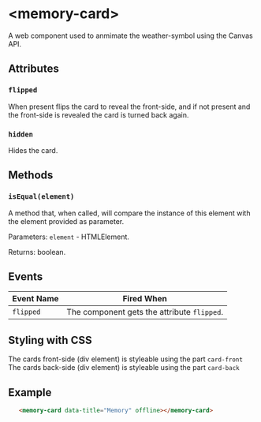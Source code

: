 # &lt;memory-card&gt;

A web component used to anmimate the weather-symbol using the Canvas API.

## Attributes

### `flipped`

When present flips the card to reveal the front-side, and if not present and the front-side is revealed the card is turned back again.

### `hidden`

Hides the card.

## Methods

### `isEqual(element)`

A method that, when called, will compare the instance of this element with the element provided as parameter.

Parameters: `element` - HTMLElement.

Returns: boolean.

## Events

| Event Name | Fired When |
|------------|------------|
| `flipped`| The component gets the attribute `flipped`. |

## Styling with CSS

The cards front-side (div element) is styleable using the part `card-front`
The cards back-side (div element) is styleable using the part `card-back`


## Example

```html
   <memory-card data-title="Memory" offline></memory-card>
```

